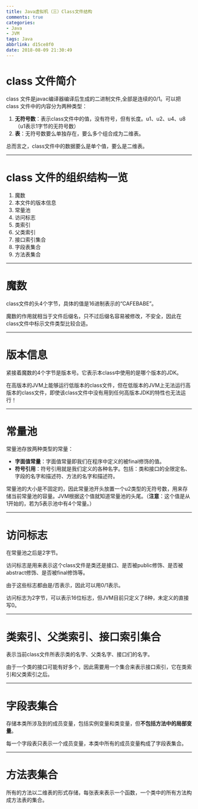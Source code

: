 ```yaml
---
title: Java虚拟机（三）Class文件结构
comments: true
categories:
- Java
- JVM
tags: Java
abbrlink: d15ce8f0
date: 2018-08-09 21:30:49
---
```


# class 文件简介

class 文件是javac编译器编译后生成的二进制文件,全部是连续的0/1。可以把 class 文件中的内容分为两种类型：

1. **无符号数**：表示class文件中的值，没有符号，但有长度。u1、u2、u4、u8 （u1表示1字节的无符号数）
2. **表**：无符号数要么单独存在，要么多个组合成为二维表。

总而言之，class文件中的数据要么是单个值，要么是二维表。

---

# class 文件的组织结构一览

1. 魔数
2. 本文件的版本信息
3. 常量池
4. 访问标志
5. 类索引
6. 父类索引
7. 接口索引集合
8. 字段表集合
9. 方法表集合

<!-- more -->

---

# 魔数

class文件的头4个字节，具体的值是16进制表示的“CAFEBABE”。

魔数的作用就相当于文件后缀名，只不过后缀名容易被修改，不安全，因此在class文件中标示文件类型比较合适。

---

# 版本信息

紧接着魔数的4个字节是版本号。它表示本class中使用的是哪个版本的JDK。

在高版本的JVM上能够运行低版本的class文件，但在低版本的JVM上无法运行高版本的class文件，即使该class文件中没有用到任何高版本JDK的特性也无法运行！

---

# 常量池

常量池存放两种类型的常量：

- **字面值常量**：字面值常量即我们在程序中定义的被final修饰的值。
- **符号引用**：符号引用就是我们定义的各种名字。包括：类和接口的全限定名、字段的名字和描述符、方法的名字和描述符。

常量池的大小是不固定的，因此常量池开头放置一个u2类型的无符号数，用来存储当前常量池的容量。JVM根据这个值就知道常量池的头尾。（**注意**：这个值是从1开始的，若为5表示池中有4个常量。）

---

# 访问标志

在常量池之后是2字节。

访问标志是用来表示这个class文件是类还是接口、是否被public修饰、是否被abstract修饰、是否被final修饰等。

由于这些标志都由是/否表示，因此可以用0/1表示。

访问标志为2字节，可以表示16位标志，但JVM目前只定义了8种，未定义的直接写0。

---

# 类索引、父类索引、接口索引集合

表示当前class文件所表示类的名字、父类名字、接口们的名字。

由于一个类的接口可能有好多个，因此需要用一个集合来表示接口索引，它在类索引和父类索引之后。

---

# 字段表集合

存储本类所涉及到的成员变量，包括实例变量和类变量，但**不包括方法中的局部变量**。

每一个字段表只表示一个成员变量，本类中所有的成员变量构成了字段表集合。

---

# 方法表集合

所有的方法以二维表的形式存储，每张表来表示一个函数，一个类中的所有方法构成方法表的集合。
